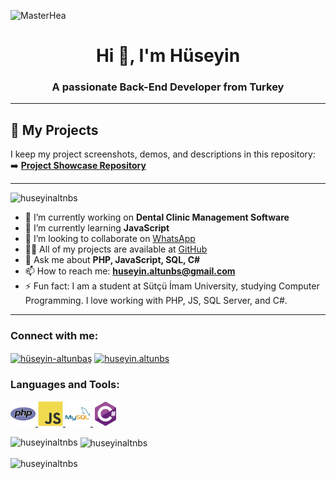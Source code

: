 ![MasterHea](https://media.licdn.com/dms/image/v2/D5616AQFLk3TxYPmTRg/profile-displaybackgroundimage-shrink_350_1400/profile-displaybackgroundimage-shrink_350_1400/0/1735241944027?e=1740614400&v=beta&t=fhQIXKhfzihWZiQbMeN6AOMyXIs5-wwEfsdchrlpmDQ)

<h1 align="center">Hi 👋, I'm Hüseyin</h1>
<h3 align="center">A passionate Back-End Developer from Turkey</h3>

---

## 📂 My Projects
I keep my project screenshots, demos, and descriptions in this repository:  
➡️ **[Project Showcase Repository](https://github.com/huseyinaltnbs/Project_Showcase)**

---

<p align="left"> 
  <img src="https://komarev.com/ghpvc/?username=huseyinaltnbs&label=Profile%20views&color=0e75b6&style=flat" alt="huseyinaltnbs" /> 
</p>

- 🔭 I’m currently working on **Dental Clinic Management Software**  
- 🌱 I’m currently learning **JavaScript**  
- 👯 I’m looking to collaborate on [WhatsApp](https://wa.me/+905457840144)  
- 👨‍💻 All of my projects are available at [GitHub](https://github.com/huseyinaltnbs)  
- 💬 Ask me about **PHP, JavaScript, SQL, C#**  
- 📫 How to reach me: **huseyin.altunbs@gmail.com**  
- ⚡ Fun fact: I am a student at Sütçü İmam University, studying Computer Programming. I love working with PHP, JS, SQL Server, and C#.  

---

<h3 align="left">Connect with me:</h3>
<p align="left">
<a href="https://www.linkedin.com/in/h%C3%BCseyin-altunba%C5%9F/" target="_blank"><img align="center" src="https://raw.githubusercontent.com/rahuldkjain/github-profile-readme-generator/master/src/images/icons/Social/linked-in-alt.svg" alt="hüseyin-altunbaş" height="30" width="40" /></a>
<a href="https://www.instagram.com/altunbs.huseyin/" target="_blank"><img align="center" src="https://raw.githubusercontent.com/rahuldkjain/github-profile-readme-generator/master/src/images/icons/Social/instagram.svg" alt="huseyin.altunbs" height="30" width="40" /></a>
</p>

<h3 align="left">Languages and Tools:</h3>
<p align="left"> 
<a href="https://www.php.net" target="_blank" rel="noreferrer"> <img src="https://raw.githubusercontent.com/devicons/devicon/master/icons/php/php-original.svg" alt="php" width="40" height="40"/> </a>  
<a href="https://developer.mozilla.org/en-US/docs/Web/JavaScript" target="_blank" rel="noreferrer"> <img src="https://raw.githubusercontent.com/devicons/devicon/master/icons/javascript/javascript-original.svg" alt="javascript" width="40" height="40"/> </a> 
<a href="https://www.mysql.com/" target="_blank" rel="noreferrer"> <img src="https://raw.githubusercontent.com/devicons/devicon/master/icons/mysql/mysql-original-wordmark.svg" alt="mysql" width="40" height="40"/> </a>   
<a href="https://www.w3schools.com/cs/" target="_blank" rel="noreferrer"> <img src="https://raw.githubusercontent.com/devicons/devicon/master/icons/csharp/csharp-original.svg" alt="csharp" width="40" height="40"/> </a> 
</p>

<p><img align="left" src="https://github-readme-stats.vercel.app/api/top-langs?username=huseyinaltnbs&show_icons=true&locale=en&layout=compact" alt="huseyinaltnbs" /></p>
<p>&nbsp;<img align="center" src="https://github-readme-stats.vercel.app/api?username=huseyinaltnbs&show_icons=true&locale=en" alt="huseyinaltnbs" /></p>
<p><img align="center" src="https://github-readme-streak-stats.herokuapp.com/?user=huseyinaltnbs&" alt="huseyinaltnbs" /></p>
